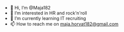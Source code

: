- 👋 Hi, I’m @Maja182
- 👀 I’m interested in HR and rock'n'roll
- 🌱 I’m currently learning IT recruiting
- 📫 How to reach me on maja.horvat182@gmail.com
